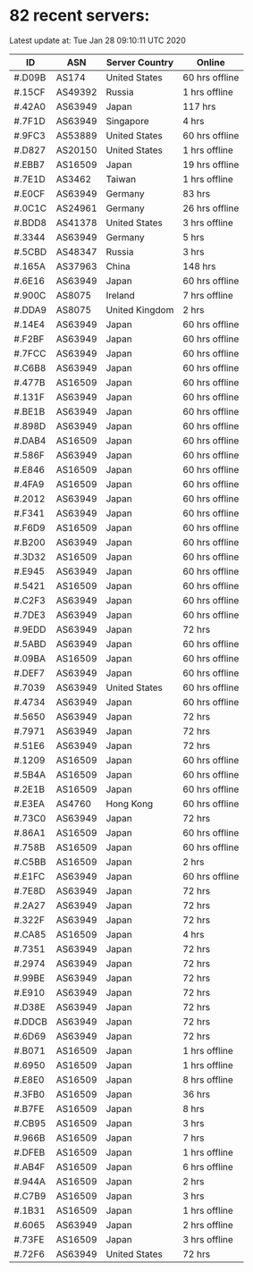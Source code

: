 # 82 recent servers:

Latest update at: Tue Jan 28 09:10:11 UTC 2020

| ID | ASN | Server Country | Online |
| -- | --- | -------------- | ------ |
| #.D09B | AS174 | United States | 60 hrs offline |
| #.15CF | AS49392 | Russia | 1 hrs offline |
| #.42A0 | AS63949 | Japan | 117 hrs |
| #.7F1D | AS63949 | Singapore | 4 hrs |
| #.9FC3 | AS53889 | United States | 60 hrs offline |
| #.D827 | AS20150 | United States | 1 hrs offline |
| #.EBB7 | AS16509 | Japan | 19 hrs offline |
| #.7E1D | AS3462 | Taiwan | 1 hrs offline |
| #.E0CF | AS63949 | Germany | 83 hrs |
| #.0C1C | AS24961 | Germany | 26 hrs offline |
| #.BDD8 | AS41378 | United States | 3 hrs offline |
| #.3344 | AS63949 | Germany | 5 hrs |
| #.5CBD | AS48347 | Russia | 3 hrs |
| #.165A | AS37963 | China | 148 hrs |
| #.6E16 | AS63949 | Japan | 60 hrs offline |
| #.900C | AS8075 | Ireland | 7 hrs offline |
| #.DDA9 | AS8075 | United Kingdom | 2 hrs |
| #.14E4 | AS63949 | Japan | 60 hrs offline |
| #.F2BF | AS63949 | Japan | 60 hrs offline |
| #.7FCC | AS63949 | Japan | 60 hrs offline |
| #.C6B8 | AS63949 | Japan | 60 hrs offline |
| #.477B | AS16509 | Japan | 60 hrs offline |
| #.131F | AS63949 | Japan | 60 hrs offline |
| #.BE1B | AS63949 | Japan | 60 hrs offline |
| #.898D | AS63949 | Japan | 60 hrs offline |
| #.DAB4 | AS16509 | Japan | 60 hrs offline |
| #.586F | AS63949 | Japan | 60 hrs offline |
| #.E846 | AS16509 | Japan | 60 hrs offline |
| #.4FA9 | AS16509 | Japan | 60 hrs offline |
| #.2012 | AS63949 | Japan | 60 hrs offline |
| #.F341 | AS63949 | Japan | 60 hrs offline |
| #.F6D9 | AS16509 | Japan | 60 hrs offline |
| #.B200 | AS63949 | Japan | 60 hrs offline |
| #.3D32 | AS16509 | Japan | 60 hrs offline |
| #.E945 | AS63949 | Japan | 60 hrs offline |
| #.5421 | AS16509 | Japan | 60 hrs offline |
| #.C2F3 | AS63949 | Japan | 60 hrs offline |
| #.7DE3 | AS63949 | Japan | 60 hrs offline |
| #.9EDD | AS63949 | Japan | 72 hrs |
| #.5ABD | AS63949 | Japan | 60 hrs offline |
| #.09BA | AS16509 | Japan | 60 hrs offline |
| #.DEF7 | AS63949 | Japan | 60 hrs offline |
| #.7039 | AS63949 | United States | 60 hrs offline |
| #.4734 | AS63949 | Japan | 60 hrs offline |
| #.5650 | AS63949 | Japan | 72 hrs |
| #.7971 | AS63949 | Japan | 72 hrs |
| #.51E6 | AS63949 | Japan | 72 hrs |
| #.1209 | AS16509 | Japan | 60 hrs offline |
| #.5B4A | AS16509 | Japan | 60 hrs offline |
| #.2E1B | AS16509 | Japan | 60 hrs offline |
| #.E3EA | AS4760 | Hong Kong | 60 hrs offline |
| #.73C0 | AS63949 | Japan | 72 hrs |
| #.86A1 | AS16509 | Japan | 60 hrs offline |
| #.758B | AS16509 | Japan | 60 hrs offline |
| #.C5BB | AS16509 | Japan | 2 hrs |
| #.E1FC | AS63949 | Japan | 60 hrs offline |
| #.7E8D | AS63949 | Japan | 72 hrs |
| #.2A27 | AS63949 | Japan | 72 hrs |
| #.322F | AS63949 | Japan | 72 hrs |
| #.CA85 | AS16509 | Japan | 4 hrs |
| #.7351 | AS63949 | Japan | 72 hrs |
| #.2974 | AS63949 | Japan | 72 hrs |
| #.99BE | AS63949 | Japan | 72 hrs |
| #.E910 | AS63949 | Japan | 72 hrs |
| #.D38E | AS63949 | Japan | 72 hrs |
| #.DDCB | AS63949 | Japan | 72 hrs |
| #.6D69 | AS63949 | Japan | 72 hrs |
| #.B071 | AS16509 | Japan | 1 hrs offline |
| #.6950 | AS16509 | Japan | 1 hrs offline |
| #.E8E0 | AS16509 | Japan | 8 hrs offline |
| #.3FB0 | AS16509 | Japan | 36 hrs |
| #.B7FE | AS16509 | Japan | 8 hrs |
| #.CB95 | AS16509 | Japan | 3 hrs |
| #.966B | AS16509 | Japan | 7 hrs |
| #.DFEB | AS16509 | Japan | 1 hrs offline |
| #.AB4F | AS16509 | Japan | 6 hrs offline |
| #.944A | AS16509 | Japan | 2 hrs |
| #.C7B9 | AS16509 | Japan | 3 hrs |
| #.1B31 | AS16509 | Japan | 1 hrs offline |
| #.6065 | AS63949 | Japan | 2 hrs offline |
| #.73FE | AS16509 | Japan | 3 hrs offline |
| #.72F6 | AS63949 | United States | 72 hrs |

